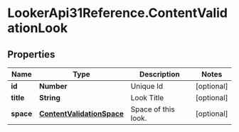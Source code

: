 # LookerApi31Reference.ContentValidationLook

## Properties
Name | Type | Description | Notes
------------ | ------------- | ------------- | -------------
**id** | **Number** | Unique Id | [optional] 
**title** | **String** | Look Title | [optional] 
**space** | [**ContentValidationSpace**](ContentValidationSpace.md) | Space of this look. | [optional] 



